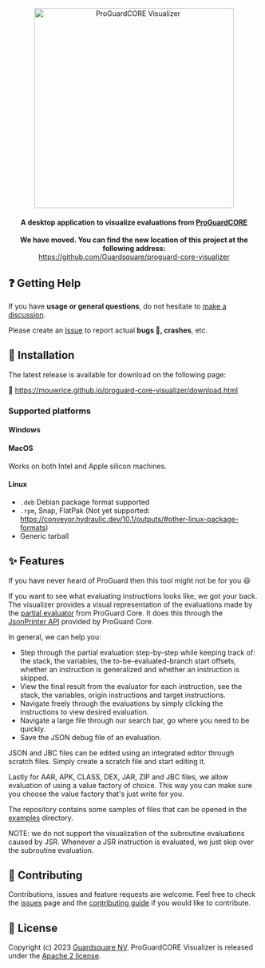 <p align="center">
  <br />
  <br />
  <a href="https://mouwrice.github.io/proguard-core-visualizer/download.html">
    <img
      src="https://github.com/Mouwrice/proguard-core-visualizer/assets/56763273/e3a08c7f-0eb5-41ec-9ef9-09b11d907bc7"
      alt="ProGuardCORE Visualizer" width="400">
  </a>
</p>


<h4 align="center">A desktop application to visualize evaluations from <a href="https://github.com/Guardsquare/proguard-core"> ProGuardCORE</a></h4>

<p align="center">
  <b>We have moved. You can find the new location of this project at the following address:</b>
  <br/>
  <a href="https://github.com/Guardsquare/proguard-core-visualizer">
    https://github.com/Guardsquare/proguard-core-visualizer
  </a>
</p>

## ❓ Getting Help
If you have **usage or general questions**, do not hesitate to [make a discussion](https://github.com/Mouwrice/proguard-core-visualizer/discussions/new/choose).

Please create an [Issue](https://github.com/Mouwrice/proguard-core-visualizer/issues/new) to report actual **bugs 🐛, crashes**, etc.

## 💾 Installation

The latest release is available for download on the following page:

📩 https://mouwrice.github.io/proguard-core-visualizer/download.html

### Supported platforms
#### Windows
#### MacOS
Works on both Intel and Apple silicon machines.
#### Linux
- `.deb` Debian package format supported
- `.rpm`, Snap, FlatPak (Not yet supported: https://conveyor.hydraulic.dev/10.1/outputs/#other-linux-package-formats)
- Generic tarball


## ✨ Features

If you have never heard of ProGuard then this tool might not be for you 😃

If you want to see what evaluating instructions looks like, we got your back.
The visualizer provides a visual representation of the evaluations made by the [partial evaluator](https://guardsquare.github.io/proguard-core/partialevaluator.html) from ProGuard Core.
It does this through the [JsonPrinter API](https://github.com/Guardsquare/proguard-core/blob/master/base/src/main/java/proguard/evaluation/util/jsonprinter/JsonPrinter.java)
provided by ProGuard Core.

In general, we can help you:
* Step through the partial evaluation step-by-step while keeping track of:
the stack, the variables, the to-be-evaluated-branch start offsets, whether an instruction is generalized and whether an instruction is skipped.
* View the final result from the evaluator for each instruction, see the stack, the variables, origin instructions and target instructions.
* Navigate freely through the evaluations by simply clicking the instructions to view desired evaluation.
* Navigate a large file through our search bar, go where you need to be quickly.
* Save the JSON debug file of an evaluation.

JSON and JBC files can be edited using an integrated editor through scratch files. 
Simply create a scratch file and start editing it.

Lastly for AAR, APK, CLASS, DEX, JAR, ZIP and JBC files, we allow evaluation of using a value factory of choice.
This way you can make sure you choose the value factory that's just write for you. 

The repository contains some samples of files that can be opened in the [examples](examples) directory.

NOTE: we do not support the visualization of the subroutine evaluations caused by JSR.
Whenever a JSR instruction is evaluated, we just skip over the subroutine evaluation.

## 🤝 Contributing

Contributions, issues and feature requests are welcome.
Feel free to check the [issues](https://github.com/Mouwrice/proguard-core-visualizer/issues) page and the [contributing
guide](CONTRIBUTING.md) if you would like to contribute.

## 📝 License

Copyright (c) 2023 [Guardsquare NV](https://www.guardsquare.com/).
ProGuardCORE Visualizer is released under the [Apache 2 license](LICENSE).
